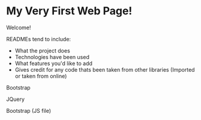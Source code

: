 # My Very First Web Page!

Welcome!

READMEs tend to include:

* What the project does
* Technologies have been used
* What features you'd like to add
* Gives credit for any code thats been taken from other libraries (Imported or taken from online)


Bootstrap
<link rel="stylesheet" href="https://maxcdn.bootstrapcdn.com/bootstrap/3.3.7/css/bootstrap.min.css">

JQuery
 <script src="https://code.jquery.com/jquery-3.2.1.min.js" integrity="sha256-hwg4gsxgFZhOsEEamdOYGBf13FyQuiTwlAQgxVSNgt4=" crossorigin="anonymous"></script>
 
Bootstrap (JS file)
 <script src="https://maxcdn.bootstrapcdn.com/bootstrap/3.3.7/js/bootstrap.min.js" integrity="sha384-Tc5IQib027qvyjSMfHjOMaLkfuWVxZxUPnCJA7l2mCWNIpG9mGCD8wGNIcPD7Txa" crossorigin="anonymous"></script>

